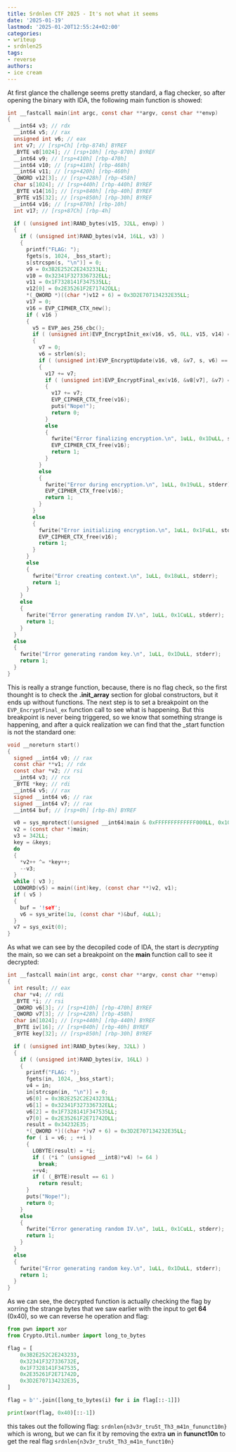 ```yaml
---
title: Srdnlen CTF 2025 - It's not what it seems
date: '2025-01-19'
lastmod: '2025-01-20T12:55:24+02:00'
categories:
- writeup
- srdnlen25
tags:
- reverse
authors:
- ice cream
---
```


At first glance the challenge seems pretty standard, a flag checker, so after opening the binary with IDA, the following main function is showed:

```c
int __fastcall main(int argc, const char **argv, const char **envp)
{
  __int64 v3; // rdx
  __int64 v5; // rax
  unsigned int v6; // eax
  int v7; // [rsp+Ch] [rbp-874h] BYREF
  _BYTE v8[1024]; // [rsp+10h] [rbp-870h] BYREF
  __int64 v9; // [rsp+410h] [rbp-470h]
  __int64 v10; // [rsp+418h] [rbp-468h]
  __int64 v11; // [rsp+420h] [rbp-460h]
  _QWORD v12[3]; // [rsp+428h] [rbp-458h]
  char s[1024]; // [rsp+440h] [rbp-440h] BYREF
  _BYTE v14[16]; // [rsp+840h] [rbp-40h] BYREF
  _BYTE v15[32]; // [rsp+850h] [rbp-30h] BYREF
  __int64 v16; // [rsp+870h] [rbp-10h]
  int v17; // [rsp+87Ch] [rbp-4h]

  if ( (unsigned int)RAND_bytes(v15, 32LL, envp) )
  {
    if ( (unsigned int)RAND_bytes(v14, 16LL, v3) )
    {
      printf("FLAG: ");
      fgets(s, 1024, _bss_start);
      s[strcspn(s, "\n")] = 0;
      v9 = 0x3B2E252C2E243233LL;
      v10 = 0x32341F327336732ELL;
      v11 = 0x1F7328141F347535LL;
      v12[0] = 0x2E35261F2E71742DLL;
      *(_QWORD *)((char *)v12 + 6) = 0x3D2E707134232E35LL;
      v17 = 0;
      v16 = EVP_CIPHER_CTX_new();
      if ( v16 )
      {
        v5 = EVP_aes_256_cbc();
        if ( (unsigned int)EVP_EncryptInit_ex(v16, v5, 0LL, v15, v14) == 1 )
        {
          v7 = 0;
          v6 = strlen(s);
          if ( (unsigned int)EVP_EncryptUpdate(v16, v8, &v7, s, v6) == 1 )
          {
            v17 += v7;
            if ( (unsigned int)EVP_EncryptFinal_ex(v16, &v8[v7], &v7) == 1 )
            {
              v17 += v7;
              EVP_CIPHER_CTX_free(v16);
              puts("Nope!");
              return 0;
            }
            else
            {
              fwrite("Error finalizing encryption.\n", 1uLL, 0x1DuLL, stderr);
              EVP_CIPHER_CTX_free(v16);
              return 1;
            }
          }
          else
          {
            fwrite("Error during encryption.\n", 1uLL, 0x19uLL, stderr);
            EVP_CIPHER_CTX_free(v16);
            return 1;
          }
        }
        else
        {
          fwrite("Error initializing encryption.\n", 1uLL, 0x1FuLL, stderr);
          EVP_CIPHER_CTX_free(v16);
          return 1;
        }
      }
      else
      {
        fwrite("Error creating context.\n", 1uLL, 0x18uLL, stderr);
        return 1;
      }
    }
    else
    {
      fwrite("Error generating random IV.\n", 1uLL, 0x1CuLL, stderr);
      return 1;
    }
  }
  else
  {
    fwrite("Error generating random key.\n", 1uLL, 0x1DuLL, stderr);
    return 1;
  }
}
```

This is really a strange function, because, there is no flag check, so the first thounght is to check the **.init_array** section for global constructors, but it ends up without functions.
The next step is to set a breakpoint on the `EVP_EncryptFinal_ex` function call to see what is happening. But this breakpoint is never being triggered, so we know that something strange is happening, and after a quick realization we can find that the _start function is not the standard one:

```c
void __noreturn start()
{
  signed __int64 v0; // rax
  const char **v1; // rdx
  const char *v2; // rsi
  __int64 v3; // rcx
  _BYTE *key; // rdi
  __int64 v5; // rax
  signed __int64 v6; // rax
  signed __int64 v7; // rax
  __int64 buf; // [rsp+0h] [rbp-8h] BYREF

  v0 = sys_mprotect((unsigned __int64)main & 0xFFFFFFFFFFFFF000LL, 0x1000uLL, 7uLL);
  v2 = (const char *)main;
  v3 = 342LL;
  key = &keys;
  do
  {
    *v2++ ^= *key++;
    --v3;
  }
  while ( v3 );
  LODWORD(v5) = main((int)key, (const char **)v2, v1);
  if ( v5 )
  {
    buf = '!seY';
    v6 = sys_write(1u, (const char *)&buf, 4uLL);
  }
  v7 = sys_exit(0);
}
```

As what we can see by the decopiled code of IDA, the start is *decrypting* the main, so we can set a breakpoint on the **main** function call to see it decrypted:

```c
int __fastcall main(int argc, const char **argv, const char **envp)
{
  int result; // eax
  char *v4; // rdi
  _BYTE *i; // rsi
  _QWORD v6[3]; // [rsp+410h] [rbp-470h] BYREF
  _QWORD v7[3]; // [rsp+428h] [rbp-458h]
  char in[1024]; // [rsp+440h] [rbp-440h] BYREF
  _BYTE iv[16]; // [rsp+840h] [rbp-40h] BYREF
  _BYTE key[32]; // [rsp+850h] [rbp-30h] BYREF

  if ( (unsigned int)RAND_bytes(key, 32LL) )
  {
    if ( (unsigned int)RAND_bytes(iv, 16LL) )
    {
      printf("FLAG: ");
      fgets(in, 1024, _bss_start);
      v4 = in;
      in[strcspn(in, "\n")] = 0;
      v6[0] = 0x3B2E252C2E243233LL;
      v6[1] = 0x32341F327336732ELL;
      v6[2] = 0x1F7328141F347535LL;
      v7[0] = 0x2E35261F2E71742DLL;
      result = 0x34232E35;
      *(_QWORD *)((char *)v7 + 6) = 0x3D2E707134232E35LL;
      for ( i = v6; ; ++i )
      {
        LOBYTE(result) = *i;
        if ( (*i ^ (unsigned __int8)*v4) != 64 )
          break;
        ++v4;
        if ( (_BYTE)result == 61 )
          return result;
      }
      puts("Nope!");
      return 0;
    }
    else
    {
      fwrite("Error generating random IV.\n", 1uLL, 0x1CuLL, stderr);
      return 1;
    }
  }
  else
  {
    fwrite("Error generating random key.\n", 1uLL, 0x1DuLL, stderr);
    return 1;
  }
}
```

As we can see, the decrypted function is actually checking the flag by xorring the strange bytes that we saw earlier with the input to get **64** (0x40), so we can reverse he operation and flag:

```py
from pwn import xor
from Crypto.Util.number import long_to_bytes

flag = [
	0x3B2E252C2E243233,
	0x32341F327336732E,
	0x1F7328141F347535,
	0x2E35261F2E71742D,
	0x3D2E707134232E35,
]

flag = b''.join([long_to_bytes(i) for i in flag[::-1]])

print(xor(flag, 0x40)[::-1])
```

this takes out the following flag: `srdnlen{n3v3r_tru5t_Th3_m41n_fununct10n}` which is wrong, but we can fix it by removing the extra **un** in **fununct10n** to get the real flag `srdnlen{n3v3r_tru5t_Th3_m41n_funct10n}`
